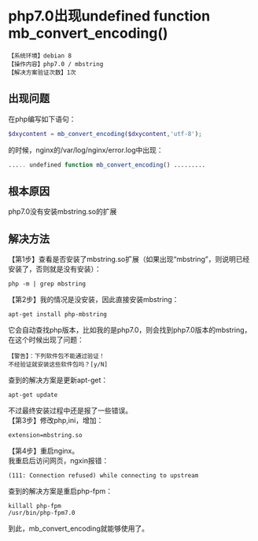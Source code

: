 # php7.0出现undefined function mb_convert_encoding()
`【系统环境】debian 8`  
`【操作内容】php7.0 / mbstring`  
`【解决方案验证次数】1次`  
## <i class="fa fa-question-circle"></i> 出现问题
在php编写如下语句：
```php
$dxycontent = mb_convert_encoding($dxycontent,'utf-8');
```
的时候，nginx的/var/log/nginx/error.log中出现：
```php
..... undefined function mb_convert_encoding() .........
```
## <i class="fa fa-bullseye"></i> 根本原因
php7.0没有安装mbstring.so的扩展
## <i class="fa fa-check-circle"></i> 解决方法
【第1步】查看是否安装了mbstring.so扩展（如果出现“mbstring”，则说明已经安装了，否则就是没有安装）：
```
php -m | grep mbstring
```
【第2步】我的情况是没安装，因此直接安装mbstring：
```
apt-get install php-mbstring
```
它会自动查找php版本，比如我的是php7.0，则会找到php7.0版本的mbstring，在这个时候出现了问题：
```
【警告】：下列软件包不能通过验证！
不经验证就安装这些软件包吗？[y/N]
```
查到的解决方案是更新apt-get：
```
apt-get update
```
不过最终安装过程中还是报了一些错误。  
【第3步】修改php,ini，增加：
```
extension=mbstring.so
```
【第4步】重启nginx。   
我重启后访问网页，ngxin报错：
```
(111: Connection refused) while connecting to upstream
```
查到的解决方案是重启php-fpm：
```
killall php-fpm
/usr/bin/php-fpm7.0
```
到此，mb_convert_encoding就能够使用了。
